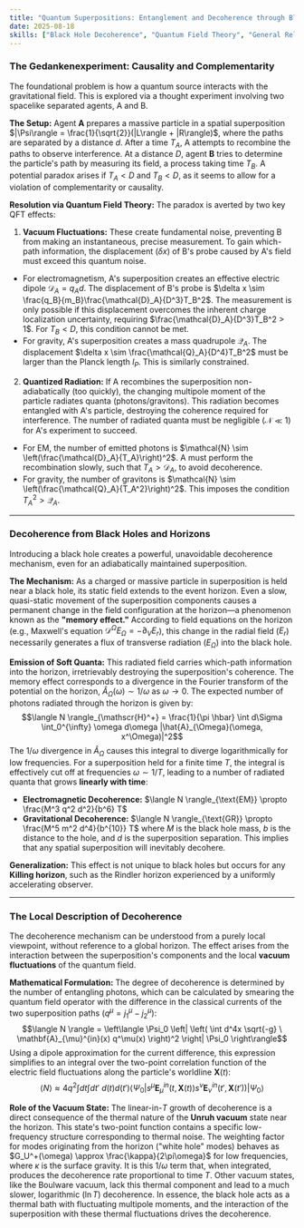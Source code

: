 ```yaml
---
title: "Quantum Superpositions: Entanglement and Decoherence through Black Holes"
date: 2025-08-18
skills: ["Black Hole Decoherence", "Quantum Field Theory", "General Relativity", "Quantum Foundations"]
---
```


### The Gedankenexperiment: Causality and Complementarity
The foundational problem is how a quantum source interacts with the gravitational field. This is explored via a thought experiment involving two spacelike separated agents, A and B.

**The Setup:** Agent **A** prepares a massive particle in a spatial superposition $|\Psi\rangle = \frac{1}{\sqrt{2}}(|L\rangle + |R\rangle)$, where the paths are separated by a distance $d$. After a time $T_A$, A attempts to recombine the paths to observe interference. At a distance $D$, agent **B** tries to determine the particle's path by measuring its field, a process taking time $T_B$. A potential paradox arises if $T_A < D$ and $T_B < D$, as it seems to allow for a violation of complementarity or causality.

**Resolution via Quantum Field Theory:** The paradox is averted by two key QFT effects:
1.  **Vacuum Fluctuations:** These create fundamental noise, preventing B from making an instantaneous, precise measurement. To gain which-path information, the displacement $(\delta x)$ of B's probe caused by A's field must exceed this quantum noise.
* For electromagnetism, A's superposition creates an effective electric dipole $\mathcal{D}_A = q_A d$. The displacement of B's probe is $\delta x \sim \frac{q_B}{m_B}\frac{\mathcal{D}_A}{D^3}T_B^2$. The measurement is only possible if this displacement overcomes the inherent charge localization uncertainty, requiring $\frac{\mathcal{D}_A}{D^3}T_B^2 > 1$. For $T_B < D$, this condition cannot be met.
* For gravity, A's superposition creates a mass quadrupole $\mathcal{Q}_A$. The displacement $\delta x \sim \frac{\mathcal{Q}_A}{D^4}T_B^2$ must be larger than the Planck length $l_P$. This is similarly constrained.

2.  **Quantized Radiation:** If A recombines the superposition non-adiabatically (too quickly), the changing multipole moment of the particle radiates quanta (photons/gravitons). This radiation becomes entangled with A's particle, destroying the coherence required for interference. The number of radiated quanta must be negligible ($\mathcal{N} \ll 1$) for A's experiment to succeed.
* For EM, the number of emitted photons is $\mathcal{N} \sim \left(\frac{\mathcal{D}_A}{T_A}\right)^2$. A must perform the recombination slowly, such that $T_A > \mathcal{D}_A$, to avoid decoherence.
* For gravity, the number of gravitons is $\mathcal{N} \sim \left(\frac{\mathcal{Q}_A}{T_A^2}\right)^2$. This imposes the condition $T_A^2 > \mathcal{Q}_A$.

---

### Decoherence from Black Holes and Horizons 

Introducing a black hole creates a powerful, unavoidable decoherence mechanism, even for an adiabatically maintained superposition.

**The Mechanism:** As a charged or massive particle in superposition is held near a black hole, its static field extends to the event horizon. Even a slow, quasi-static movement of the superposition components causes a permanent change in the field configuration at the horizon—a phenomenon known as the **"memory effect."** According to field equations on the horizon (e.g., Maxwell's equation $\mathcal{D}^{\Omega}E_{\Omega}=-\partial_VE_r$), this change in the radial field ($E_r$) necessarily generates a flux of transverse radiation ($E_\Omega$) into the black hole.

**Emission of Soft Quanta:** This radiated field carries which-path information into the horizon, irretrievably destroying the superposition's coherence. The memory effect corresponds to a divergence in the Fourier transform of the potential on the horizon, $\hat{A}_\Omega(\omega) \sim 1/\omega$ as $\omega \to 0$. The expected number of photons radiated through the horizon is given by:
$$\langle N \rangle_{\mathscr{H}^+} = \frac{1}{\pi \hbar} \int d\Sigma \int_0^{\infty} \omega d\omega |\hat{A}_{\Omega}(\omega, x^\Omega)|^2$$
The $1/\omega$ divergence in $\hat{A}_\Omega$ causes this integral to diverge logarithmically for low frequencies. For a superposition held for a finite time $T$, the integral is effectively cut off at frequencies $\omega \sim 1/T$, leading to a number of radiated quanta that grows **linearly with time**:
* **Electromagnetic Decoherence:** $\langle N \rangle_{\text{EM}} \propto \frac{M^3 q^2 d^2}{b^6} T$
* **Gravitational Decoherence:** $\langle N \rangle_{\text{GR}} \propto \frac{M^5 m^2 d^4}{b^{10}} T$
where $M$ is the black hole mass, $b$ is the distance to the hole, and $d$ is the superposition separation. This implies that any spatial superposition will inevitably decohere.

**Generalization:** This effect is not unique to black holes but occurs for any **Killing horizon**, such as the Rindler horizon experienced by a uniformly accelerating observer.

---

### The Local Description of Decoherence

The decoherence mechanism can be understood from a purely local viewpoint, without reference to a global horizon. The effect arises from the interaction between the superposition's components and the local **vacuum fluctuations** of the quantum field.

**Mathematical Formulation:** The degree of decoherence is determined by the number of entangling photons, which can be calculated by smearing the quantum field operator with the difference in the classical currents of the two superposition paths ($q^\mu = j_1^\mu - j_2^\mu$):
$$\langle N \rangle = \left\langle \Psi_0 \left| \left( \int d^4x \sqrt{-g} \ \mathbf{A}_{\mu}^{in}(x) q^\mu(x) \right)^2 \right| \Psi_0 \right\rangle$$
Using a dipole approximation for the current difference, this expression simplifies to an integral over the two-point correlation function of the electric field fluctuations along the particle's worldline $\mathbf{X}(t)$:
$$\langle N \rangle \approx 4q^2 \int dt \int dt' \ d(t) d(t') \langle \Psi_0 | s^\mu \mathbf{E}^{in}_{\mu}(t, \mathbf{X}(t)) s^\nu \mathbf{E}^{in}_{\nu}(t', \mathbf{X}(t')) | \Psi_0 \rangle$$

**Role of the Vacuum State:** The linear-in-$T$ growth of decoherence is a direct consequence of the thermal nature of the **Unruh vacuum** state near the horizon. This state's two-point function contains a specific low-frequency structure corresponding to thermal noise. The weighting factor for modes originating from the horizon ("white hole" modes) behaves as $G_U^+(\omega) \approx \frac{\kappa}{2\pi\omega}$ for low frequencies, where $\kappa$ is the surface gravity. It is this $1/\omega$ term that, when integrated, produces the decoherence rate proportional to time $T$. Other vacuum states, like the Boulware vacuum, lack this thermal component and lead to a much slower, logarithmic ($\ln T$) decoherence. In essence, the black hole acts as a thermal bath with fluctuating multipole moments, and the interaction of the superposition with these thermal fluctuations drives the decoherence.
